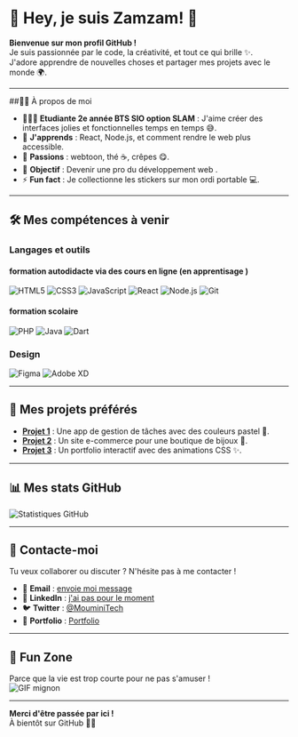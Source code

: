 # 🌸 Hey, je suis Zamzam! 🌸

**Bienvenue sur mon profil GitHub !**  
Je suis passionnée par le code, la créativité, et tout ce qui brille ✨.  
J'adore apprendre de nouvelles choses et partager mes projets avec le monde 🌍.

---

##👩🏾 À propos de moi
- 🧑🏾‍🎓 **Etudiante 2e année BTS SIO option SLAM** : J'aime créer des interfaces jolies et fonctionnelles temps en temps 😅.
- 🌱 **J'apprends** : React, Node.js, et comment rendre le web plus accessible.
- 💖 **Passions** : webtoon, thé ☕, crêpes 😋.
- 🎯 **Objectif** : Devenir une pro du développement web .
- ⚡ **Fun fact** : Je collectionne les stickers sur mon ordi portable 💻.

---

## 🛠️ Mes compétences à venir
### Langages et outils
#### formation autodidacte via des cours en ligne (en apprentisage )
![HTML5](https://img.shields.io/badge/HTML5-E34F26?style=for-the-badge&logo=html5&logoColor=white)
![CSS3](https://img.shields.io/badge/CSS3-1572B6?style=for-the-badge&logo=css3&logoColor=white)
![JavaScript](https://img.shields.io/badge/JavaScript-F7DF1E?style=for-the-badge&logo=javascript&logoColor=black)
![React](https://img.shields.io/badge/React-61DAFB?style=for-the-badge&logo=react&logoColor=black)
![Node.js](https://img.shields.io/badge/Node.js-339933?style=for-the-badge&logo=node.js&logoColor=white)
![Git](https://img.shields.io/badge/Git-F05032?style=for-the-badge&logo=git&logoColor=white)
#### formation scolaire 
![PHP](https://img.shields.io/badge/PHP-777BB4?style=for-the-badge&logo=php&logoColor=white)
![Java](https://img.shields.io/badge/Java-007396?style=for-the-badge&logo=java&logoColor=white)
![Dart](https://img.shields.io/badge/Dart-0175C2?style=for-the-badge&logo=dart&logoColor=white)


### Design
![Figma](https://img.shields.io/badge/Figma-F24E1E?style=for-the-badge&logo=figma&logoColor=white)
![Adobe XD](https://img.shields.io/badge/Adobe%20XD-FF61F6?style=for-the-badge&logo=adobe-xd&logoColor=white)

---

## 🌈 Mes projets préférés
- **[Projet 1](lien)** : Une app de gestion de tâches avec des couleurs pastel 🎀.
- **[Projet 2](lien)** : Un site e-commerce pour une boutique de bijoux 💎.
- **[Projet 3](lien)** : Un portfolio interactif avec des animations CSS ✨.

---

## 📊 Mes stats GitHub
![Statistiques GitHub](https://github-readme-stats.vercel.app/api?username=ton_nom_utilisateur&show_icons=true&theme=radical&hide_border=true&bg_color=ffcccc&title_color=ff69b4&icon_color=ff69b4&text_color=333333)

---

## 💌 Contacte-moi
Tu veux collaborer ou discuter ? N'hésite pas à me contacter !  
- 📧 **Email** : [ envoie moi message ](mailto:moumini.tech@gmail.com)
- 💼 **LinkedIn** : [j'ai pas pour le moment ](lien_linkedin)
- 🐦 **Twitter** : [@MouminiTech](https://x.com/MouminiTech)
- 🎨 **Portfolio** : [Portfolio](https://moumintech.github.io/Portfolio/)

---

## 🎀 Fun Zone
Parce que la vie est trop courte pour ne pas s'amuser !  
![GIF mignon](https://media.giphy.com/media/LmNwrBhejkK9EFP504/giphy.gif)

---

**Merci d'être passée par ici !**  
À bientôt sur GitHub 👋✨
